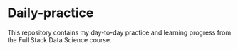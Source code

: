 # Daily-practice
This repository contains my day-to-day practice and learning progress from the Full Stack Data Science course.

